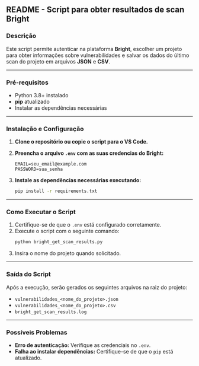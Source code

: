 ## **README - Script para obter resultados de scan Bright**  

### **Descrição**  
Este script permite autenticar na plataforma **Bright**, escolher um projeto para obter informações sobre vulnerabilidades e salvar os dados do último scan do projeto em arquivos **JSON** e **CSV**. 

---

### **Pré-requisitos**  
- Python 3.8+ instalado  
- **pip** atualizado  
- Instalar as dependências necessárias  

---

### **Instalação e Configuração**  

1. **Clone o repositório ou copie o script para o VS Code.**  

2. **Preencha o arquivo `.env` com as suas credencias do Bright:**  
   ```plaintext
   EMAIL=seu_email@example.com
   PASSWORD=sua_senha

3. **Instale as dependências necessárias executando:**  
   ```bash
   pip install -r requirements.txt
   ```

---

### **Como Executar o Script**  
1. Certifique-se de que o `.env` está configurado corretamente.  
2. Execute o script com o seguinte comando:  
   ```bash
   python bright_get_scan_results.py
   ```  
3. Insira o nome do projeto quando solicitado.  

---

### **Saída do Script**  
Após a execução, serão gerados os seguintes arquivos na raiz do projeto:  
- `vulnerabilidades_<nome_do_projeto>.json`  
- `vulnerabilidades_<nome_do_projeto>.csv`  
- `bright_get_scan_results.log`

---

### **Possíveis Problemas**  
- **Erro de autenticação:** Verifique as credenciais no `.env`.  
- **Falha ao instalar dependências:** Certifique-se de que o `pip` está atualizado.  


